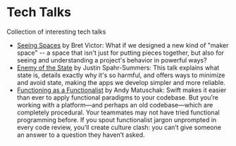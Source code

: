 # Tech Talks

Collection of interesting tech talks

- [Seeing Spaces](https://vimeo.com/97903574) by Bret Victor: What if we designed a new kind of "maker space" -- a space that isn't just for putting pieces together, but also for seeing and understanding a project's behavior in powerful ways?
- [Enemy of the State](https://www.youtube.com/watch?v=7AqXBuJOJkY) by Justin Spahr-Summers: This talk explains what state is, details exactly why it's so harmful, and offers ways to minimize and avoid state, making the apps we develop simpler and more reliable.
- [Functioning as a Functionalist](https://www.youtube.com/watch?v=rJosPrqBqrA) by Andy Matuschak: Swift makes it easier than ever to apply functional paradigms to your codebase. But you’re working with a platform—and perhaps an old codebase—which are completely procedural. Your teammates may not have tried functional programming before. If you spout functionalist jargon unprompted in every code review, you’ll create culture clash: you can’t give someone an answer to a question they haven’t asked.
